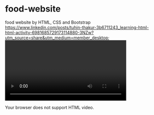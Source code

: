 # food-website
food website by HTML, CSS and Bootstrap
https://www.linkedin.com/posts/tuhin-thakur-3b6711243_learning-html-html-activity-6981685729173114880-3NZw?utm_source=share&utm_medium=member_desktop;
<video width="400" controls>
  <source src=""https://www.linkedin.com/embed/feed/update/urn:li:ugcPost:6981685199721906176" type="video/mp4">
  
  Your browser does not support HTML video.
</video>
